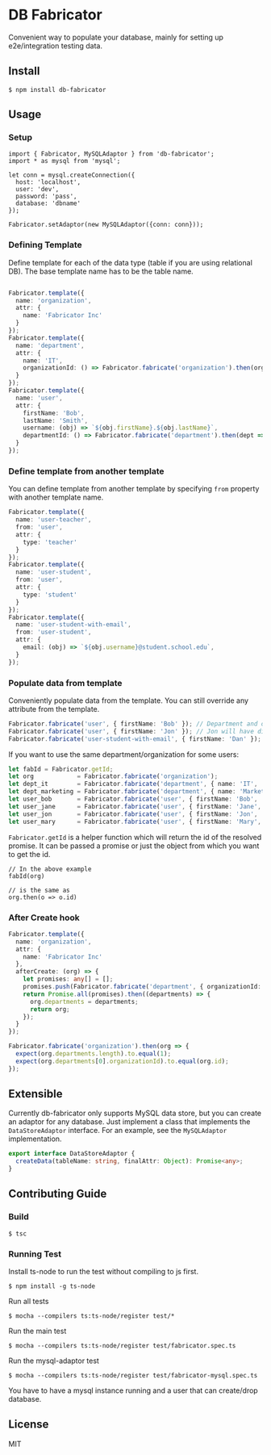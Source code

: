 # DB Fabricator

Convenient way to populate your database, mainly for setting up e2e/integration testing data.

## Install

```
$ npm install db-fabricator
```

## Usage

### Setup

```
import { Fabricator, MySQLAdaptor } from 'db-fabricator';
import * as mysql from 'mysql';

let conn = mysql.createConnection({
  host: 'localhost',
  user: 'dev',
  password: 'pass',
  database: 'dbname'
});

Fabricator.setAdaptor(new MySQLAdaptor({conn: conn}));
```

### Defining Template

Define template for each of the data type (table if you are using relational DB).
The base template name has to be the table name.

```typescript

Fabricator.template({
  name: 'organization',
  attr: {
    name: 'Fabricator Inc'
  }
});
Fabricator.template({
  name: 'department',
  attr: {
    name: 'IT',
    organizationId: () => Fabricator.fabricate('organization').then(org => org.id)
  }
});
Fabricator.template({
  name: 'user',
  attr: {
    firstName: 'Bob',
    lastName: 'Smith',
    username: (obj) => `${obj.firstName}.${obj.lastName}`,
    departmentId: () => Fabricator.fabricate('department').then(dept => dept.id)
  }
});
```

### Define template from another template

You can define template from another template by specifying `from` property
with another template name.

```typescript
Fabricator.template({
  name: 'user-teacher',
  from: 'user',
  attr: {
    type: 'teacher'
  }
});
Fabricator.template({
  name: 'user-student',
  from: 'user',
  attr: {
    type: 'student'
  }
});
Fabricator.template({
  name: 'user-student-with-email',
  from: 'user-student',
  attr: {
    email: (obj) => `${obj.username}@student.school.edu`,
  }
});
```

### Populate data from template

Conveniently populate data from the template. You can still override any attribute from the template.

```typescript
Fabricator.fabricate('user', { firstName: 'Bob' }); // Department and organization will be automatically created for the user
Fabricator.fabricate('user', { firstName: 'Jon' }); // Jon will have different department and organization
Fabricator.fabricate('user-student-with-email', { firstName: 'Dan' });
```

If you want to use the same department/organization for some users:

```typescript
let fabId = Fabricator.getId;
let org            = Fabricator.fabricate('organization');
let dept_it        = Fabricator.fabricate('department', { name: 'IT',        organizationId: fabId(org) });
let dept_marketing = Fabricator.fabricate('department', { name: 'Marketing', organizationId: fabId(org) });
let user_bob       = Fabricator.fabricate('user', { firstName: 'Bob',  departmentId: fabId(dept_it) });
let user_jane      = Fabricator.fabricate('user', { firstName: 'Jane', departmentId: fabId(dept_it) });
let user_jon       = Fabricator.fabricate('user', { firstName: 'Jon',  departmentId: fabId(dept_marketing) });
let user_mary      = Fabricator.fabricate('user', { firstName: 'Mary', departmentId: fabId(dept_marketing) });
```

`Fabricator.getId` is a helper function which will return the id of the resolved promise. It can be passed a promise or
just the object from which you want to get the id.

```
// In the above example
fabId(org)

// is the same as
org.then(o => o.id)
```

### After Create hook

```typescript
Fabricator.template({
  name: 'organization',
  attr: {
    name: 'Fabricator Inc'
  },
  afterCreate: (org) => {
    let promises: any[] = [];
    promises.push(Fabricator.fabricate('department', { organizationId: org.id }));
    return Promise.all(promises).then((departments) => {
      org.departments = departments;
      return org;
    });
  }
});

Fabricator.fabricate('organization').then(org => {
  expect(org.departments.length).to.equal(1);
  expect(org.departments[0].organizationId).to.equal(org.id);
});
```

## Extensible

Currently db-fabricator only supports MySQL data store, but you can create an adaptor for any database.
Just implement a class that implements the `DataStoreAdaptor` interface. For an example, see the
`MySQLAdaptor` implementation.

```typescript
export interface DataStoreAdaptor {
  createData(tableName: string, finalAttr: Object): Promise<any>;
}
```

## Contributing Guide

### Build

```
$ tsc
```

### Running Test

Install ts-node to run the test without compiling to js first.

```
$ npm install -g ts-node
```

Run all tests

```
$ mocha --compilers ts:ts-node/register test/*
```

Run the main test

```
$ mocha --compilers ts:ts-node/register test/fabricator.spec.ts
```

Run the mysql-adaptor test

```
$ mocha --compilers ts:ts-node/register test/fabricator-mysql.spec.ts
```

You have to have a mysql instance running and a user that can create/drop database.

## License

MIT
